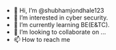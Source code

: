 - 👋 Hi, I’m @shubhamjondhale123
- 👀 I’m interested in cyber security.
- 🌱 I’m currently learning BE(E&TC).
- 💞️ I’m looking to collaborate on ...
- 📫 How to reach me 

<!---
shubhamjondhale123/shubhamjondhale123 is a ✨ special ✨ repository because its `README.md` (this file) appears on your GitHub profile.
You can click the Preview link to take a look at your changes.
--->
